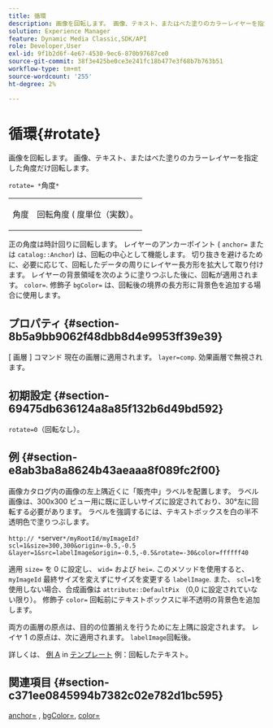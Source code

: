 ```yaml
---
title: 循環
description: 画像を回転します。 画像、テキスト、またはべた塗りのカラーレイヤーを指定した角度だけ回転します。
solution: Experience Manager
feature: Dynamic Media Classic,SDK/API
role: Developer,User
exl-id: 9f1b2d6f-4e67-4530-9ec6-870b97687ce0
source-git-commit: 38f3e425be0ce3e241fc18b477e3f68b7b763b51
workflow-type: tm+mt
source-wordcount: '255'
ht-degree: 2%

---
```


# 循環{#rotate}

画像を回転します。 画像、テキスト、またはべた塗りのカラーレイヤーを指定した角度だけ回転します。

`rotate= *`角度`*`

<table id="simpletable_5531ED4C2099411DB404657E12B05314"> 
 <tr class="strow"> 
  <td class="stentry"> <p><span class="varname"> 角度</span> </p> </td> 
  <td class="stentry"> <p>回転角度 ( 度単位（実数）。 </p></td> 
 </tr> 
</table>

正の角度は時計回りに回転します。 レイヤーのアンカーポイント ( `anchor=` または `catalog::Anchor`) は、回転の中心として機能します。 切り抜きを避けるために、必要に応じて、回転したデータの周りにレイヤー長方形を拡大して取り付けます。 レイヤーの背景領域を次のように塗りつぶした後に、回転が適用されます。 `color=`. 修飾子 `bgColor=` は、回転後の境界の長方形に背景色を追加する場合に使用します。

## プロパティ {#section-8b5a9bb9062f48dbb8d4e9953ff39e39}

[ 画層 ] コマンド 現在の画層に適用されます。 `layer=comp`. 効果画層で無視されます。

## 初期設定 {#section-69475db636124a8a85f132b6d49bd592}

`rotate=0`（回転なし）。

## 例 {#section-e8ab3ba8a8624b43aeaaa8f089fc2f00}

画像カタログ内の画像の左上隅近くに「販売中」ラベルを配置します。 ラベル画像は、300x300 ビュー用に既に正しいサイズに設定されており、30°左に回転する必要があります。 ラベルを強調するには、テキストボックスを白の半不透明色で塗りつぶします。

`http:// *`server`*/myRootId/myImageId?scl=1&size=300,300&origin=-0.5,-0.5 &layer=1&src=labelImage&origin=-0.5,-0.5&rotate=-30&color=ffffff40`

適用 `size=` を 0 に設定し、 `wid=` および `hei=`. このメソッドを使用すると、 `myImageId` 最終サイズを変えずにサイズを変更する `labelImage`. また、 `scl=1`を使用しない場合、合成画像は `attribute::DefaultPix` （0,0 に設定されていない限り）。 修飾子 `color=` 回転前にテキストボックスに半不透明の背景色を追加します。

両方の画層の原点は、目的の位置揃えを行うために左上隅に設定されます。 レイヤ 1 の原点は、次に適用されます。 `labelImage`回転後。

詳しくは、 [例 A](../../../../../is-api/http-ref/image-serving-api-ref/c-http-protocol-reference/c-templates/r-example-a.md#reference-c78ea82e8a1646738e764fa6685dfbac) in [テンプレート](../../../../../is-api/http-ref/image-serving-api-ref/c-http-protocol-reference/c-templates/c-templates.md#concept-3cd2d2adae0e41b2979b9640244d4d3e) 例：回転したテキスト。

## 関連項目 {#section-c371ee0845994b7382c02e782d1bc595}

[anchor=](../../../../../is-api/http-ref/image-serving-api-ref/c-http-protocol-reference/c-command-reference/r-anchor.md#reference-6661e548ab284b82828d8d94c8ddeb7c) , [bgColor=](../../../../../is-api/http-ref/image-serving-api-ref/c-http-protocol-reference/c-command-reference/r-bgcolor.md#reference-441371ba4ef54fe781887c5ae448f6ab), [color=](/help/aem-is-ir-api/is-api/http-ref/image-serving-api-ref/c-http-protocol-reference/c-data-types/r-is-http-color.md)
